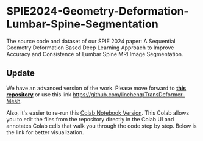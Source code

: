 # SPIE2024-Geometry-Deformation-Lumbar-Spine-Segmentation
The source code and dataset of our SPIE 2024 paper: A Sequential Geometry Deformation Based Deep Learning Approach to Improve Accuracy and Consistence of Lumbar Spine MRI Image Segmentation.  

## Update
We have an advanced version of the work. Please move forward to [**this repository**](https://github.com/linchenq/TransDeformer-Mesh) or use this link https://github.com/linchenq/TransDeformer-Mesh.

Also, it's easier to re-run this [Colab Notebook Version](https://colab.research.google.com/github/linchenq/TransDeformer-Mesh/blob/main/infer_toy_colab.ipynb). This Colab allows you to edit the files from the repository directly in the Colab UI and annotates Colab cells that walk you through the code step by step. Below is the link for better visualization.

